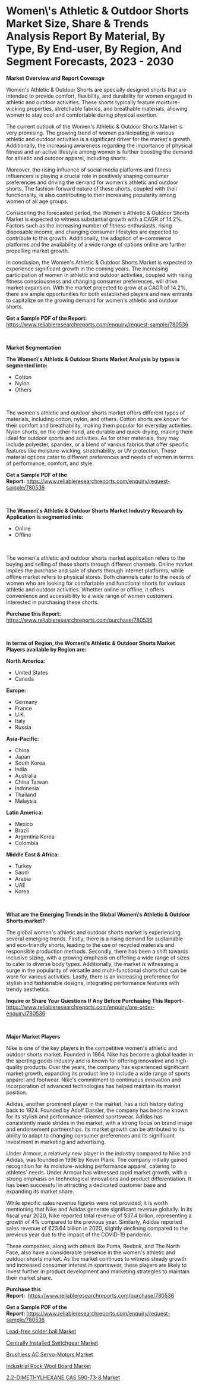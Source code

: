 <p><h1>Women\'s Athletic & Outdoor Shorts Market Size, Share & Trends Analysis Report By Material, By Type, By End-user, By Region, And Segment Forecasts, 2023 - 2030</h1></p><p><strong>Market Overview and Report Coverage</strong></p>
<p><p>Women's Athletic & Outdoor Shorts are specially designed shorts that are intended to provide comfort, flexibility, and durability for women engaged in athletic and outdoor activities. These shorts typically feature moisture-wicking properties, stretchable fabrics, and breathable materials, allowing women to stay cool and comfortable during physical exertion.</p><p>The current outlook of the Women's Athletic & Outdoor Shorts Market is very promising. The growing trend of women participating in various athletic and outdoor activities is a significant driver for the market's growth. Additionally, the increasing awareness regarding the importance of physical fitness and an active lifestyle among women is further boosting the demand for athletic and outdoor apparel, including shorts.</p><p>Moreover, the rising influence of social media platforms and fitness influencers is playing a crucial role in positively shaping consumer preferences and driving the demand for women's athletic and outdoor shorts. The fashion-forward nature of these shorts, coupled with their functionality, is also contributing to their increasing popularity among women of all age groups.</p><p>Considering the forecasted period, the Women's Athletic & Outdoor Shorts Market is expected to witness substantial growth with a CAGR of 14.2%. Factors such as the increasing number of fitness enthusiasts, rising disposable income, and changing consumer lifestyles are expected to contribute to this growth. Additionally, the adoption of e-commerce platforms and the availability of a wide range of options online are further propelling market growth.</p><p>In conclusion, the Women's Athletic & Outdoor Shorts Market is expected to experience significant growth in the coming years. The increasing participation of women in athletic and outdoor activities, coupled with rising fitness consciousness and changing consumer preferences, will drive market expansion. With the market projected to grow at a CAGR of 14.2%, there are ample opportunities for both established players and new entrants to capitalize on the growing demand for women's athletic and outdoor shorts.</p></p>
<p><strong>Get a Sample PDF of the Report:</strong> <a href="https://www.reliableresearchreports.com/enquiry/request-sample/780536">https://www.reliableresearchreports.com/enquiry/request-sample/780536</a></p>
<p>&nbsp;</p>
<p><strong>Market Segmentation</strong></p>
<p><strong>The Women\'s Athletic & Outdoor Shorts Market Analysis by types is segmented into:</strong></p>
<p><ul><li>Cotton</li><li>Nylon</li><li>Others</li></ul></p>
<p>&nbsp;</p>
<p><p>The women's athletic and outdoor shorts market offers different types of materials, including cotton, nylon, and others. Cotton shorts are known for their comfort and breathability, making them popular for everyday activities. Nylon shorts, on the other hand, are durable and quick-drying, making them ideal for outdoor sports and activities. As for other materials, they may include polyester, spandex, or a blend of various fabrics that offer specific features like moisture-wicking, stretchability, or UV protection. These material options cater to different preferences and needs of women in terms of performance, comfort, and style.</p></p>
<p><strong>Get a Sample PDF of the Report:</strong>&nbsp;<a href="https://www.reliableresearchreports.com/enquiry/request-sample/780536">https://www.reliableresearchreports.com/enquiry/request-sample/780536</a></p>
<p>&nbsp;</p>
<p><strong>The Women\'s Athletic & Outdoor Shorts Market Industry Research by Application is segmented into:</strong></p>
<p><ul><li>Online</li><li>Offline</li></ul></p>
<p>&nbsp;</p>
<p><p>The women's athletic and outdoor shorts market application refers to the buying and selling of these shorts through different channels. Online market implies the purchase and sale of shorts through internet platforms, while offline market refers to physical stores. Both channels cater to the needs of women who are looking for comfortable and functional shorts for various athletic and outdoor activities. Whether online or offline, it offers convenience and accessibility to a wide range of women customers interested in purchasing these shorts.</p></p>
<p><strong>Purchase this Report:</strong>&nbsp; <a href="https://www.reliableresearchreports.com/purchase/780536">https://www.reliableresearchreports.com/purchase/780536</a></p>
<p>&nbsp;</p>
<p><strong>In terms of Region, the Women\'s Athletic & Outdoor Shorts Market Players available by Region are:</strong></p>
<p>
    <p> <strong> North America: </strong>
        <ul>
            <li>United States</li>
            <li>Canada</li>
        </ul>
        </p> 
    <p> <strong> Europe: </strong>
        <ul>
            <li>Germany</li>
            <li>France</li>
            <li>U.K.</li>
            <li>Italy</li>
            <li>Russia</li>
        </ul>
        </p> 
    <p> <strong> Asia-Pacific: </strong>
        <ul>
            <li>China</li>
            <li>Japan</li>
            <li>South Korea</li>
            <li>India</li>
            <li>Australia</li>
            <li>China Taiwan</li>
            <li>Indonesia</li>
            <li>Thailand</li>
            <li>Malaysia</li>
        </ul>
        </p> 
    <p> <strong> Latin America: </strong>
        <ul>
            <li>Mexico</li>
            <li>Brazil</li>
            <li>Argentina Korea</li>
            <li>Colombia</li>
        </ul>
        </p> 
    <p> <strong> Middle East & Africa: </strong>
        <ul>
            <li>Turkey</li>
            <li>Saudi</li>
            <li>Arabia</li>
            <li>UAE</li>
            <li>Korea</li>
        </ul>
    </p>
    </p>
<p>&nbsp;</p>
<p><strong>What are the Emerging Trends in the Global Women\'s Athletic & Outdoor Shorts market?</strong></p>
<p><p>The global women's athletic and outdoor shorts market is experiencing several emerging trends. Firstly, there is a rising demand for sustainable and eco-friendly shorts, leading to the use of recycled materials and responsible production methods. Secondly, there has been a shift towards inclusive sizing, with a growing emphasis on offering a wide range of sizes to cater to diverse body types. Additionally, the market is witnessing a surge in the popularity of versatile and multi-functional shorts that can be worn for various activities. Lastly, there is an increasing preference for stylish and fashionable designs, integrating performance features with trendy aesthetics.</p></p>
<p><strong>Inquire or Share Your Questions If Any Before Purchasing This Report</strong>- <a href="https://www.reliableresearchreports.com/enquiry/pre-order-enquiry/780536">https://www.reliableresearchreports.com/enquiry/pre-order-enquiry/780536</a></p>
<p>&nbsp;</p>
<p><strong>Major Market Players</strong></p>
<p><p>Nike is one of the key players in the competitive women's athletic and outdoor shorts market. Founded in 1964, Nike has become a global leader in the sporting goods industry and is known for offering innovative and high-quality products. Over the years, the company has experienced significant market growth, expanding its product line to include a wide range of sports apparel and footwear. Nike's commitment to continuous innovation and incorporation of advanced technologies has helped maintain its market position.</p><p>Adidas, another prominent player in the market, has a rich history dating back to 1924. Founded by Adolf Dassler, the company has become known for its stylish and performance-oriented sportswear. Adidas has consistently made strides in the market, with a strong focus on brand image and endorsement partnerships. Its market growth can be attributed to its ability to adapt to changing consumer preferences and its significant investment in marketing and advertising.</p><p>Under Armour, a relatively new player in the industry compared to Nike and Adidas, was founded in 1996 by Kevin Plank. The company initially gained recognition for its moisture-wicking performance apparel, catering to athletes' needs. Under Armour has witnessed rapid market growth, with a strong emphasis on technological innovations and product differentiation. It has been successful in attracting a dedicated customer base and expanding its market share.</p><p>While specific sales revenue figures were not provided, it is worth mentioning that Nike and Adidas generate significant revenue globally. In its fiscal year 2020, Nike reported total revenue of $37.4 billion, representing a growth of 4% compared to the previous year. Similarly, Adidas reported sales revenue of €23.64 billion in 2020, slightly declining compared to the previous year due to the impact of the COVID-19 pandemic.</p><p>These companies, along with others like Puma, Reebok, and The North Face, also have a considerable presence in the women's athletic and outdoor shorts market. As the market continues to witness steady growth and increased consumer interest in sportswear, these players are likely to invest further in product development and marketing strategies to maintain their market share.</p></p>
<p><strong>Purchase this Report:</strong>&nbsp;&nbsp;<a href="https://www.reliableresearchreports.com/purchase/780536">https://www.reliableresearchreports.com/purchase/780536</a></p>
<p></p>
<p><strong>Get a Sample PDF of the Report:</strong>&nbsp;<a href="https://www.reliableresearchreports.com/enquiry/request-sample/780536">https://www.reliableresearchreports.com/enquiry/request-sample/780536</a></p>
<p><p><a href="https://medium.com/@darbyledner/lead-free-solder-ball-market-the-key-to-successful-business-strategy-forecast-till-2030-272e717938a0">Lead-free solder ball Market</a></p><p><a href="https://www.linkedin.com/pulse/centrally-installed-switchgear-market-insights-players-forecast/">Centrally Installed Switchgear Market</a></p><p><a href="https://github.com/virtuosemr/Market-Research-Report-List-1/blob/main/brushless-ac-servo-motors-market.md">Brushless AC Servo-Motors Market</a></p><p><a href="https://www.linkedin.com/pulse/industrial-rock-wool-board-market-size-share-amp-trends/">Industrial Rock Wool Board Market</a></p><p><a href="https://medium.com/@walterkutch/analyzing-2-2-dimethylhexane-cas-590-73-8-market-global-industry-perspective-and-forecast-2023-to-9f9b6a71eaab">2,2-DIMETHYLHEXANE CAS 590-73-8 Market</a></p></p>